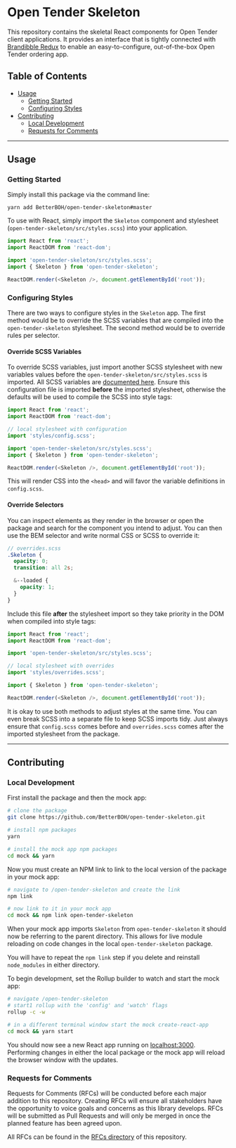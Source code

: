 # Open Tender Skeleton

This repository contains the skeletal React components for Open Tender client applications. It provides an interface that is tightly connected with [Brandibble Redux](https://github.com/BetterBOH/brandibble-redux) to enable an easy-to-configure, out-of-the-box Open Tender ordering app.

## Table of Contents

- [Usage](#usage)
  - [Getting Started](#getting-started)
  - [Configuring Styles](#configuring-styles)
- [Contributing](#contributing)
  - [Local Development](#local-development)
  - [Requests for Comments](#requests-for-comments)

---

## Usage

### Getting Started

Simply install this package via the command line:

```
yarn add BetterBOH/open-tender-skeleton#master
```

To use with React, simply import the `Skeleton` component and stylesheet (`open-tender-skeleton/src/styles.scss`) into your application.

```js
import React from 'react';
import ReactDOM from 'react-dom';

import 'open-tender-skeleton/src/styles.scss';
import { Skeleton } from 'open-tender-skeleton';

ReactDOM.render(<Skeleton />, document.getElementById('root'));
```

### Configuring Styles

There are two ways to configure styles in the `Skeleton` app. The first method would be to override the SCSS variables that are compiled into the `open-tender-skeleton` stylesheet. The second method would be to override rules per selector.

#### Override SCSS Variables

To override SCSS variables, just import another SCSS stylesheet with new variables values before the `open-tender-skeleton/src/styles.scss` is imported. All SCSS variables are [documented here](src/styles/README.md). Ensure this configuration file is imported **before** the imported stylesheet, otherwise the defaults will be used to compile the SCSS into style tags:

```js
import React from 'react';
import ReactDOM from 'react-dom';

// local stylesheet with configuration
import 'styles/config.scss';

import 'open-tender-skeleton/src/styles.scss';
import { Skeleton } from 'open-tender-skeleton';

ReactDOM.render(<Skeleton />, document.getElementById('root'));
```

This will render CSS into the `<head>` and will favor the variable definitions in `config.scss`.

#### Override Selectors

You can inspect elements as they render in the browser or open the package and search for the component you intend to adjust. You can then use the BEM selector and write normal CSS or SCSS to override it:

```scss
// overrides.scss
.Skeleton {
  opacity: 0;
  transition: all 2s;

  &--loaded {
    opacity: 1;
  }
}
```

Include this file **after** the stylesheet import so they take priority in the DOM when compiled into style tags:

```js
import React from 'react';
import ReactDOM from 'react-dom';

import 'open-tender-skeleton/src/styles.scss';

// local stylesheet with overrides
import 'styles/overrides.scss';

import { Skeleton } from 'open-tender-skeleton';

ReactDOM.render(<Skeleton />, document.getElementById('root'));
```

It is okay to use both methods to adjust styles at the same time. You can even break SCSS into a separate file to keep SCSS imports tidy. Just always ensure that `config.scss` comes before and `overrides.scss` comes after the imported stylesheet from the package.

---

## Contributing

### Local Development

First install the package and then the mock app:

```bash
# clone the package
git clone https://github.com/BetterBOH/open-tender-skeleton.git

# install npm packages
yarn

# install the mock app npm packages
cd mock && yarn
```

Now you must create an NPM link to link to the local version of the package in your mock app:

```bash
# navigate to /open-tender-skeleton and create the link
npm link

# now link to it in your mock app
cd mock && npm link open-tender-skeleton
```

When your mock app imports `Skeleton` from `open-tender-skeleton` it should now be referring to the parent directory. This allows for live module reloading on code changes in the local `open-tender-skeleton` package.

You will have to repeat the `npm link` step if you delete and reinstall `node_modules` in either directory.

To begin development, set the Rollup builder to watch and start the mock app:

```bash
# navigate /open-tender-skeleton
# start1 rollup with the 'config' and 'watch' flags
rollup -c -w

# in a different terminal window start the mock create-react-app
cd mock && yarn start
```

You should now see a new React app running on [localhost:3000](http://localhost:3000). Performing changes in either the local package or the mock app will reload the browser window with the updates.

### Requests for Comments

Requests for Comments (RFCs) will be conducted before each major addition to this repository. Creating RFCs will ensure all stakeholders have the opportunity to voice goals and concerns as this library develops. RFCs will be submitted as Pull Requests and will only be merged in once the planned feature has been agreed upon.

All RFCs can be found in the [RFCs directory](https://github.com/BetterBOH/open-tender-frontend/blob/master/rfcs) of this repository.
